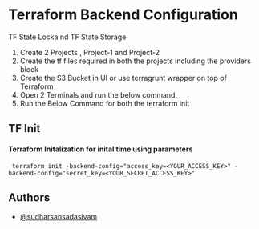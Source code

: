 
# Terraform Backend Configuration

TF State Locka nd TF State Storage


1.	Create 2 Projects , Project-1 and Project-2
2.	Create the tf files required in both the projects including the providers block
3.	Create the S3 Bucket in UI or use terragrunt wrapper on top of Terraform
4.	Open 2 Terminals and run the below command.
5.	Run the Below Command for both the terraform init

## TF Init

#### Terraform Initalization for inital time using parameters

```http
 terraform init -backend-config="access_key=<YOUR_ACCESS_KEY>" -backend-config="secret_key=<YOUR_SECRET_ACCESS_KEY>"
 ```
 
 ## Authors

- [@sudharsansadasivam](https://www.github.com/sudharsansadasivam)


